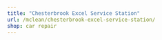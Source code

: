 ```yaml
---
title: "Chesterbrook Excel Service Station"
url: /mclean/chesterbrook-excel-service-station/
shop: car repair
---
```

